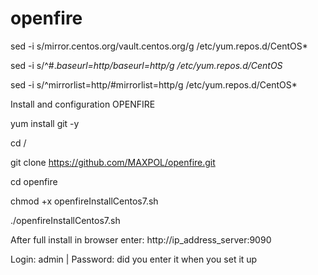 # openfire
sed -i s/mirror.centos.org/vault.centos.org/g /etc/yum.repos.d/CentOS*

sed -i s/^#.*baseurl=http/baseurl=http/g /etc/yum.repos.d/CentOS*

sed -i s/^mirrorlist=http/#mirrorlist=http/g /etc/yum.repos.d/CentOS*


Install and configuration OPENFIRE

yum install git -y

cd /

git clone https://github.com/MAXPOL/openfire.git

cd openfire

chmod +x openfireInstallCentos7.sh

./openfireInstallCentos7.sh

After full install in browser enter: http://ip_address_server:9090 

Login: admin  | Password: did you enter it when you set it up
